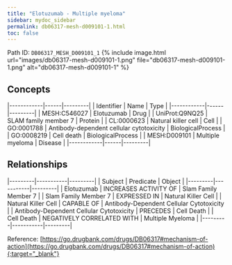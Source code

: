 ```yaml
---
title: "Elotuzumab - Multiple myeloma"
sidebar: mydoc_sidebar
permalink: db06317-mesh-d009101-1.html
toc: false 
---
```



Path ID: `DB06317_MESH_D009101_1`
{% include image.html url="images/db06317-mesh-d009101-1.png" file="db06317-mesh-d009101-1.png" alt="db06317-mesh-d009101-1" %}

## Concepts

|------------|------|---------|
| Identifier | Name | Type    |
|------------|------|---------|
| MESH:C546027 | Elotuzumab | Drug |
| UniProt:Q9NQ25 | SLAM family member 7 | Protein |
| CL:0000623 | Natural killer cell | Cell |
| GO:0001788 | Antibody-dependent cellular cytotoxicity | BiologicalProcess |
| GO:0008219 | Cell death | BiologicalProcess |
| MESH:D009101 | Multiple myeloma | Disease |
|------------|------|---------|

## Relationships

|---------|-----------|---------|
| Subject | Predicate | Object  |
|---------|-----------|---------|
| Elotuzumab | INCREASES ACTIVITY OF | Slam Family Member 7 |
| Slam Family Member 7 | EXPRESSED IN | Natural Killer Cell |
| Natural Killer Cell | CAPABLE OF | Antibody-Dependent Cellular Cytotoxicity |
| Antibody-Dependent Cellular Cytotoxicity | PRECEDES | Cell Death |
| Cell Death | NEGATIVELY CORRELATED WITH | Multiple Myeloma |
|---------|-----------|---------|

Reference: [https://go.drugbank.com/drugs/DB06317#mechanism-of-action](https://go.drugbank.com/drugs/DB06317#mechanism-of-action){:target="_blank"}